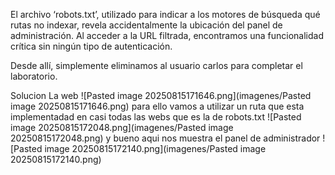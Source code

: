El archivo ‘robots.txt’, utilizado para indicar a los motores de búsqueda qué rutas no indexar, revela accidentalmente la ubicación del panel de administración. Al acceder a la URL filtrada, encontramos una funcionalidad crítica sin ningún tipo de autenticación.

Desde allí, simplemente eliminamos al usuario carlos para completar el laboratorio.

Solucion
La web
![Pasted image 20250815171646.png](imagenes/Pasted image 20250815171646.png)
para ello vamos a utilizar un ruta que esta implementadad en casi todas las webs que es la de robots.txt
![Pasted image 20250815172048.png](imagenes/Pasted image 20250815172048.png)
y bueno aqui nos muestra el panel de administrador
![Pasted image 20250815172140.png](imagenes/Pasted image 20250815172140.png)
